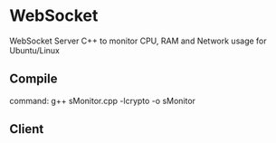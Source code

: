 # WebSocket

WebSocket Server C++ to monitor CPU, RAM and Network usage for Ubuntu/Linux

## Compile 

command: g++ sMonitor.cpp -lcrypto -o sMonitor

## Client

<script>
	ws = new WebSocket('ws://localhost:8082');
	ws.onopen = function () { ws.send('Ping'); };
	ws.onerror = function (error) {
		console.log(error);
	};
	ws.onmessage = function (e) {
		console.log(e.data);
	};
</script>
